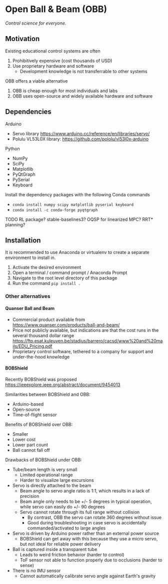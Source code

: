 # Open Ball & Beam (OBB)

*Control science for everyone.*

## Motivation
Existing educational control systems are often 
1. Prohibitively expensive (cost thousands of USD)
2. Use proprietary hardware and software
   - Development knowledge is not transferrable to other systems

OBB offers a viable alternative 
1. OBB is cheap enough for most individuals and labs
2. OBB uses open-source and widely available hardware and software



## Dependencies

Arduino
- Servo library https://www.arduino.cc/reference/en/libraries/servo/
- Polulu VL53L0X library: https://github.com/pololu/vl53l0x-arduino

Python
- NumPy
- SciPy
- Matplotlib
- PyQtGraph
- PySerial
- Keyboard

Install the dependency packages with the following Conda commands
- `conda install numpy scipy matplotlib pyserial keyboard`
- `conda install -c conda-forge pyqtgraph`

TODO RL package? stable-baselines3? OQSP for linearized MPC? RRT* planning?

## Installation
It is recommended to use Anaconda or virtualenv to create a separate environment to install in.

1. Activate the desired environment
2. Open a terminal / command prompt / Anaconda Prompt
3. Navigate to the root level directory of this package
4. Run the command `pip install .`


### Other alternatives

#### Quanser Ball and Beam
- Commercial product available from https://www.quanser.com/products/ball-and-beam/
- Price not publicly available, but indications are that the cost runs in the several thousand dollar range https://ftp.esat.kuleuven.be/stadius/barrero/cacsd/www%20and%20mails/EDU_Pricing.pdf
- Proprietary control software, tethered to a company for support and under-the-hood knowledge


#### BOBShield
Recently BOBShield was proposed
https://ieeexplore.ieee.org/abstract/document/9454013

Similarities between BOBShield and OBB:
- Arduino-based
- Open-source
- Time-of-flight sensor

Benefits of BOBShield over OBB:
- Smaller
- Lower cost
- Lower part count
- Ball cannot fall off

Drawbacks of BOBShield under OBB:
- Tube/beam length is very small
  - Limited operational range
  - Harder to visualize large excursions
- Servo is directly attached to the beam
  - Beam angle to servo angle ratio is 1:1, which results in a lack of precision
  - Beam angle only needs to be +/- 5 degrees in typical operation, while servo can easily do +/- 90 degrees
  - Servo cannot rotate through its full range without collision
    - By contrast, OBB the servo can rotate 360 degrees without issue 
    - Good during troubleshooting in case servo is accidentally commanded/activated to large angles
- Servo is driven by Arduino power rather than an external power source
  - BOBShield can get away with this because they use a micro servo, but not ideal for reliable power delivery
- Ball is captured inside a transparent tube
  - Leads to weird friction behavior (harder to control)
  - ToF sensor not able to function properly due to occlusions (harder to sense)
- There is no IMU sensor
  - Cannot automatically calibrate servo angle against Earth's gravity

